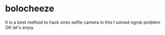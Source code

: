 # bolocheeze
It is a best method to hack ones selfie camera in this I solved ngrok problem OK let's enjoy
